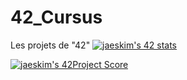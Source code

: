 # 42_Cursus
Les projets de "42"
[![jaeskim's 42 stats](https://badge42.herokuapp.com/api/stats/hyungyoo)](https://github.com/JaeSeoKim/badge42)

[![jaeskim's 42Project Score](https://badge42.herokuapp.com/api/project/hyungyoo/libft)](https://github.com/JaeSeoKim/badge42)
